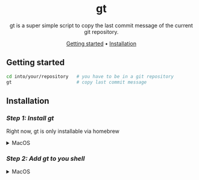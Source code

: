 <!-- markdownlint-configure-file {
  "MD013": {
    "code_blocks": false,
    "tables": false
  },
  "MD033": false,
  "MD041": false
} -->

<div align="center">

# gt

gt is a super simple script to copy the last commit message of the current git repository.

[Getting started](#getting-started) •
[Installation](#installation)

</div>

## Getting started

```sh
cd into/your/repository   # you have to be in a git repository
gt                        # copy last commit message
```

## Installation

### *Step 1: Install gt*
Right now, gt is only installable via homebrew

<details>
<summary>MacOS</summary>

To install gt, run these commands in your terminal:

```sh
brew tap konrad-amtenbrink/tap
brew install gt
```
</details>


### *Step 2: Add gt to you shell*

<details>
<summary>MacOS</summary>

To add gt to you shell, run these commands in your terminal:

```sh
echo 'alias gt="/usr/local/Cellar/gt/0.1.1/bin/gt"' >> ~/.zshrc
```
</details>


